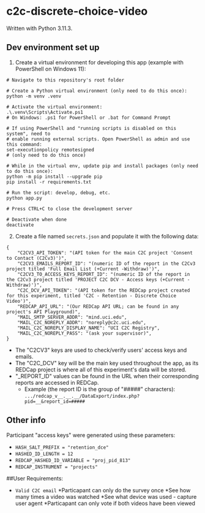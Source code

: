 # c2c-discrete-choice-video

Written with Python 3.11.3.

## Dev environment set up

1. Create a virtual environment for developing this app (example with PowerShell on Windows 11):
```
# Navigate to this repository's root folder

# Create a Python virtual environment (only need to do this once):
python -m venv .venv

# Activate the virtual environment:
.\.venv\Scripts\Activate.ps1
# On Windows: .ps1 for PowerShell or .bat for Command Prompt

# If using PowerShell and "running scripts is disabled on this system", need to
# enable running external scripts. Open PowerShell as admin and use this command:
set-executionpolicy remotesigned
# (only need to do this once)

# While in the virtual env, update pip and install packages (only need to do this once):
python -m pip install --upgrade pip
pip install -r requirements.txt

# Run the script: develop, debug, etc.
python app.py

# Press CTRL+C to close the development server

# Deactivate when done
deactivate
```

2. Create a file named `secrets.json` and populate it with the following data:
```
{
    "C2CV3_API_TOKEN": "(API token for the main C2C project 'Consent to Contact (C2Cv3)')",
    "C2CV3_EMAILS_REPORT_ID": "(numeric ID of the report in the C2Cv3 project titled 'Full Email List (+Current -Withdraw)')",
    "C2CV3_TO_ACCESS_KEYS_REPORT_ID": "(numeric ID of the report in the C2Cv3 project titled 'PROJECT C2C DCV - Access keys (+Current -Withdraw)')",
    "C2C_DCV_API_TOKEN": "(API token for the REDCap project created for this experiment, titled 'C2C - Retention - Discrete Choice Video')",
    "REDCAP_API_URL": "(Our REDCap API URL; can be found in any project's API Playground)",
    "MAIL_SMTP_SERVER_ADDR": "mind.uci.edu",
    "MAIL_C2C_NOREPLY_ADDR": "noreply@c2c.uci.edu",
    "MAIL_C2C_NOREPLY_DISPLAY_NAME": "UCI C2C Registry",
    "MAIL_C2C_NOREPLY_PASS": "(ask your supervisor)",
}
```
* The "C2CV3" keys are used to check/verify users' access keys and emails.
* The "C2C_DCV" key will be the main key used throughout the app, as its REDCap project is where all of this experiment's data will be stored.
* "_REPORT_ID" values can be found in the URL when their corresponding reports are accessed in REDCap.
  * Example (the report ID is the group of "#####" characters): `.../redcap_v__.__.__/DataExport/index.php?pid=__&report_id=#####`

## Other info

Participant "access keys" were generated using these parameters:
* `HASH_SALT_PREFIX = "retention_dce"`
* `HASHED_ID_LENGTH = 12`
* `REDCAP_HASHED_ID_VARIABLE = "proj_pid_813"`
* `REDCAP_INSTRUMENT = "projects"`

##User Requirements:
* `Valid C2C email`
*Particapant can only do the survey once
*See how many times a video was watched
*See what device was used - capture user agent
*Particapant can only vote if both videos have been viewed
